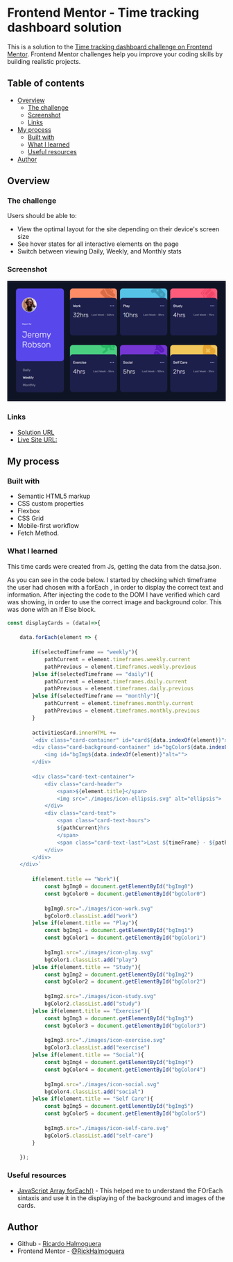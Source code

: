 # Frontend Mentor - Time tracking dashboard solution

This is a solution to the [Time tracking dashboard challenge on Frontend Mentor](https://www.frontendmentor.io/challenges/time-tracking-dashboard-UIQ7167Jw). Frontend Mentor challenges help you improve your coding skills by building realistic projects. 

## Table of contents

- [Overview](#overview)
  - [The challenge](#the-challenge)
  - [Screenshot](#screenshot)
  - [Links](#links)
- [My process](#my-process)
  - [Built with](#built-with)
  - [What I learned](#what-i-learned)
  - [Useful resources](#useful-resources)
- [Author](#author)


## Overview

### The challenge

Users should be able to:

- View the optimal layout for the site depending on their device's screen size
- See hover states for all interactive elements on the page
- Switch between viewing Daily, Weekly, and Monthly stats

### Screenshot

![](./images/screenshot.png)

### Links

- [Solution URL]([https://your-solution-url.com](https://www.frontendmentor.io/solutions/time-tracking-app-with-fetch-and-responsive-layout-EuaSyib4fH))
- [Live Site URL:]([https://your-live-site-url.com](https://rickhalmoguera.github.io/Time-tracking-dashboard/))

## My process

### Built with

- Semantic HTML5 markup
- CSS custom properties
- Flexbox
- CSS Grid
- Mobile-first workflow
- Fetch Method.

### What I learned

This time cards were created from Js, getting the data from the datsa.json.

As you can see in the code below. I started by checking which timeframe the user had chosen with a forEach , in order to display the correct text and information. After injecting the code to the DOM I have verified which card was showing, in order to use the correct image and background color. This was done with an If Else block.
```js
const displayCards = (data)=>{

    data.forEach(element => {

        if(selectedTimeframe == "weekly"){
            pathCurrent = element.timeframes.weekly.current
            pathPrevious = element.timeframes.weekly.previous
        }else if(selectedTimeframe == "daily"){
            pathCurrent = element.timeframes.daily.current
            pathPrevious = element.timeframes.daily.previous
        }else if(selectedTimeframe == "monthly"){
            pathCurrent = element.timeframes.monthly.current
            pathPrevious = element.timeframes.monthly.previous
        }

        activitiesCard.innerHTML +=
        `<div class="card-container" id="card${data.indexOf(element)}">
        <div class="card-background-container" id="bgColor${data.indexOf(element)}">
            <img id="bgImg${data.indexOf(element)}"alt="">
        </div>

        <div class="card-text-container">
            <div class="card-header">
                <span>${element.title}</span>
                <img src="./images/icon-ellipsis.svg" alt="ellipsis">
            </div>
            <div class="card-text">
                <span class="card-text-hours">
                ${pathCurrent}hrs
                </span>
                <span class="card-text-last">Last ${timeFrame} - ${pathPrevious}hrs </span>
            </div>
        </div>
    </div>` 

        if(element.title == "Work"){
            const bgImg0 = document.getElementById("bgImg0")
            const bgColor0 = document.getElementById("bgColor0")

            bgImg0.src="./images/icon-work.svg"
            bgColor0.classList.add("work")
        }else if(element.title == "Play"){
            const bgImg1 = document.getElementById("bgImg1")
            const bgColor1 = document.getElementById("bgColor1")

            bgImg1.src="./images/icon-play.svg"
            bgColor1.classList.add("play")
        }else if(element.title == "Study"){
            const bgImg2 = document.getElementById("bgImg2")
            const bgColor2 = document.getElementById("bgColor2")

            bgImg2.src="./images/icon-study.svg"
            bgColor2.classList.add("study")
        }else if(element.title == "Exercise"){
            const bgImg3 = document.getElementById("bgImg3")
            const bgColor3 = document.getElementById("bgColor3")

            bgImg3.src="./images/icon-exercise.svg"
            bgColor3.classList.add("exercise")
        }else if(element.title == "Social"){
            const bgImg4 = document.getElementById("bgImg4")
            const bgColor4 = document.getElementById("bgColor4")

            bgImg4.src="./images/icon-social.svg"
            bgColor4.classList.add("social")
        }else if(element.title == "Self Care"){
            const bgImg5 = document.getElementById("bgImg5")
            const bgColor5 = document.getElementById("bgColor5")

            bgImg5.src="./images/icon-self-care.svg"
            bgColor5.classList.add("self-care")
        }
        
    });
```

### Useful resources

- [JavaScript Array forEach()](https://www.w3schools.com/jsref/jsref_foreach.asp) - This helped me to understand the FOrEach sintaxis and use it in the displaying of the background and images of the cards.

## Author

- Github - [Ricardo Halmoguera](https://github.com/RickHalmoguera)
- Frontend Mentor - [@RickHalmoguera](https://www.frontendmentor.io/profile/RickHalmoguera)
